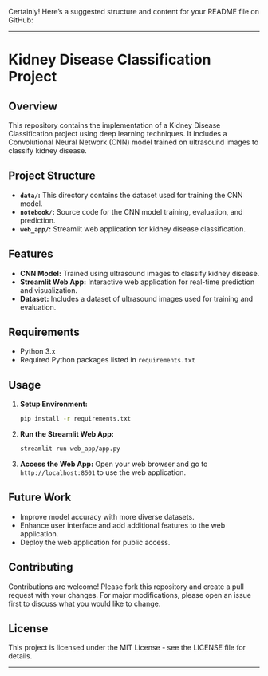 Certainly! Here’s a suggested structure and content for your README file on GitHub:

---

# Kidney Disease Classification Project

## Overview

This repository contains the implementation of a Kidney Disease Classification project using deep learning techniques. It includes a Convolutional Neural Network (CNN) model trained on ultrasound images to classify kidney disease.

## Project Structure

- **`data/`:** This directory contains the dataset used for training the CNN model.
- **`notebook/`:** Source code for the CNN model training, evaluation, and prediction.
- **`web_app/`:** Streamlit web application for kidney disease classification.

## Features

- **CNN Model:** Trained using ultrasound images to classify kidney disease.
- **Streamlit Web App:** Interactive web application for real-time prediction and visualization.
- **Dataset:** Includes a dataset of ultrasound images used for training and evaluation.

## Requirements

- Python 3.x
- Required Python packages listed in `requirements.txt`

## Usage

1. **Setup Environment:**
   ```bash
   pip install -r requirements.txt
   ```

2. **Run the Streamlit Web App:**
   ```bash
   streamlit run web_app/app.py
   ```

3. **Access the Web App:**
   Open your web browser and go to `http://localhost:8501` to use the web application.

## Future Work

- Improve model accuracy with more diverse datasets.
- Enhance user interface and add additional features to the web application.
- Deploy the web application for public access.

## Contributing

Contributions are welcome! Please fork this repository and create a pull request with your changes. For major modifications, please open an issue first to discuss what you would like to change.

## License

This project is licensed under the MIT License - see the LICENSE file for details.


---

